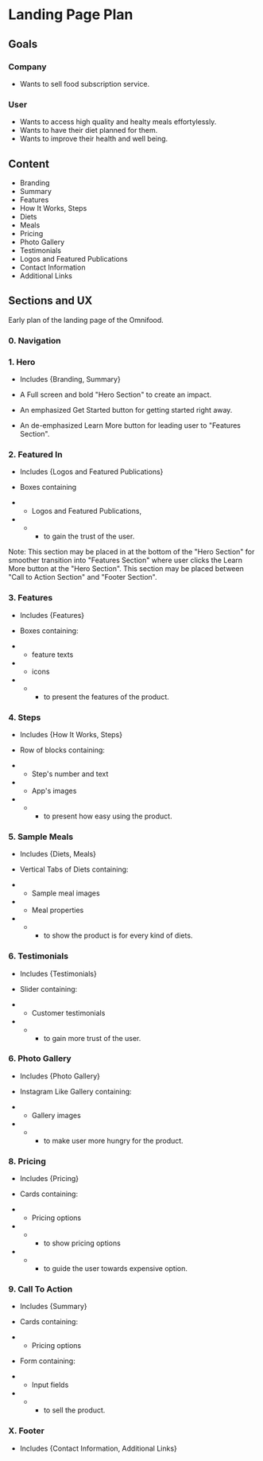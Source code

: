 # Landing Page Plan

## Goals

### Company

- Wants to sell food subscription service.

### User

- Wants to access high quality and healty meals effortylessly.
- Wants to have their diet planned for them.
- Wants to improve their health and well being.

## Content

- Branding
- Summary
- Features
- How It Works, Steps
- Diets
- Meals
- Pricing
- Photo Gallery
- Testimonials
- Logos and Featured Publications
- Contact Information
- Additional Links

## Sections and UX

Early plan of the landing page of the Omnifood.

### 0. Navigation

### 1. Hero

- Includes {Branding, Summary}

- A Full screen and bold "Hero Section" to create an impact.
- An emphasized Get Started button for getting started right away.
- An de-emphasized Learn More button for leading user to "Features Section".

### 2. Featured In

- Includes {Logos and Featured Publications}

- Boxes containing
- - Logos and Featured Publications,
- - - to gain the trust of the user.

Note: This section may be placed in at the bottom of the "Hero Section" for smoother
transition into "Features Section" where user clicks the Learn More button at
the "Hero Section".
This section may be placed between "Call to Action Section" and "Footer Section".

### 3. Features

- Includes {Features}

- Boxes containing:
- - feature texts
- - icons
- - - to present the features of the product.

### 4. Steps

- Includes {How It Works, Steps}

- Row of blocks containing:
- - Step's number and text
- - App's images
- - - to present how easy using the product.

### 5. Sample Meals

- Includes {Diets, Meals}

- Vertical Tabs of Diets containing:
- - Sample meal images
- - Meal properties
- - - to show the product is for every kind of diets.

### 6. Testimonials

- Includes {Testimonials}

- Slider containing:
- - Customer testimonials
- - - to gain more trust of the user.

### 6. Photo Gallery

- Includes {Photo Gallery}

- Instagram Like Gallery containing:
- - Gallery images
- - - to make user more hungry for the product.

### 8. Pricing

- Includes {Pricing}

- Cards containing:
- - Pricing options
- - - to show pricing options
- - - to guide the user towards expensive option.

### 9. Call To Action

- Includes {Summary}

- Cards containing:
- - Pricing options
- Form containing:
- - Input fields
- - - to sell the product.

### X. Footer

- Includes {Contact Information, Additional Links}
